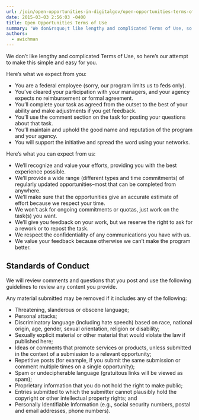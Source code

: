 ```yaml
---
url: /join/open-opportunities-in-digitalgov/open-opportunities-terms-of-use/
date: 2015-03-03 2:56:03 -0400
title: Open Opportunities Terms of Use
summary: 'We don&rsquo;t like lengthy and complicated Terms of Use, so here&rsquo;s our attempt to make this simple and easy for you. Here&rsquo;s what we expect from you: You are a federal employee (sorry, our program limits us to feds only). You&rsquo;ve cleared your participation with your managers, and your agency expects no reimbursement or formal'
authors:
  - awichman
---
```


We don’t like lengthy and complicated Terms of Use, so here’s our attempt to make this simple and easy for you.

Here’s what we expect from you:

  * You are a federal employee (sorry, our program limits us to feds only).
  * You’ve cleared your participation with your managers, and your agency expects no reimbursement or formal agreement.
  * You’ll complete your task as agreed from the outset to the best of your ability and make adjustments if you get feedback.
  * You’ll use the comment section on the task for posting your questions about that task.
  * You’ll maintain and uphold the good name and reputation of the program and your agency.
  * You will support the initiative and spread the word using your networks.

Here’s what you can expect from us:

  * We’ll recognize and value your efforts, providing you with the best experience possible.
  * We’ll provide a wide range (different types and time commitments) of regularly updated opportunities–most that can be completed from anywhere.
  * We’ll make sure that the opportunities give an accurate estimate of effort because we respect your time.
  * We won’t ask for ongoing commitments or quotas, just work on the task(s) you want.
  * We’ll give you feedback on your work, but we reserve the right to ask for a rework or to repost the task.
  * We respect the confidentiality of any communications you have with us.
  * We value your feedback because otherwise we can’t make the program better.

## Standards of Conduct

We will review comments and questions that you post and use the following guidelines to review any content you provide.

Any material submitted may be removed if it includes any of the following:

  * Threatening, slanderous or obscene language;
  * Personal attacks;
  * Discriminatory language (including hate speech) based on race, national origin, age, gender, sexual orientation, religion or disability;
  * Sexually explicit material or other material that would violate the law if published here;
  * Ideas or comments that promote services or products, unless submitted in the context of a submission to a relevant opportunity;
  * Repetitive posts (for example, if you submit the same submission or comment multiple times on a single opportunity);
  * Spam or undecipherable language (gratuitous links will be viewed as spam);
  * Proprietary information that you do not hold the right to make public;
  * Entries submitted to which the submitter cannot plausibly hold the copyright or other intellectual property rights; and
  * Personally Identifiable Information (e.g., social security numbers, postal and email addresses, phone numbers).
